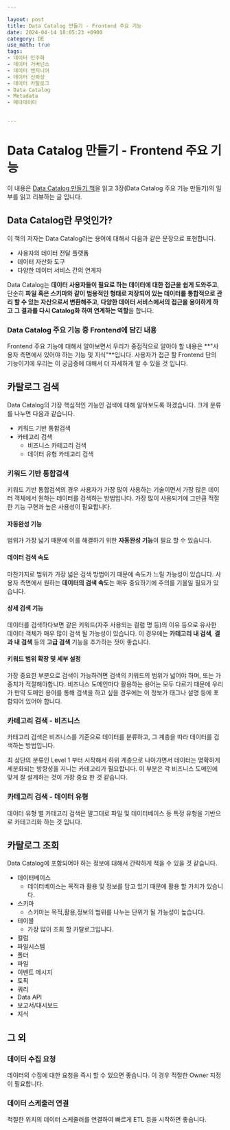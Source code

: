 ```yaml
---

layout: post
title: Data Catalog 만들기 - Frontend 주요 기능
date: 2024-04-14 18:05:23 +0900
category: DE
use_math: true
tags:
- 데이터 민주화
- 데이터 거버넌스
- 데이터 엔지니어
- 데이터 신뢰성
- 데이터 카탈로그
- Data Catalog
- Metadata
- 메타데이터


---
```


# Data Catalog 만들기 - Frontend 주요 기능

이 내용은 [Data Catalog 만들기 책](https://www.aladin.co.kr/shop/wproduct.aspx?ItemId=272623760&start=slayer)을 읽고 3장(Data Catalog 주요 기능 만들기)의 일부를 읽고 리뷰하는 글 입니다.

## Data Catalog란 무엇인가?

이 책의 저자는 Data Catalog라는 용어에 대해서 다음과 같은 문장으료 표현합니다.

- 사용자의 데이터 전달 플랫폼
- 데이터 자산화 도구
- 다양한 데이터 서비스 간의 연계자

Data Catalog는 **데이터 사용자들이 필요로 하는 데이터에 대한 접근을 쉽게 도와주고**, 단순히 **파일 혹은 스키마와 같이 범용적인 형태로 저장되어 있는 데이터를 통합적으로 관리 할 수 있는 자산으로서 변환해주고**, **다양한 데이터 서비스에서의 접근을 용이하게 하고 그 결과를 다시 Catalog화 하여 연계하는 역할**을 합니다.

### Data Catalog 주요 기능 중 Frontend에 담긴 내용

Frontend 주요 기능에 대해서 알아보면서 우리가 중점적으로 알아야 할 내용은 **"사용자 측면에서 있어야 하는 기능 및 지식"**입니다. 사용자가 접근 할 Frontend 단의 기능이기에 우리는 이 궁금증에 대해서 더 자세하게 알 수 있을 것 입니다.

## 카탈로그 검색

Data Catalog의 가장 핵심적인 기능인 검색에 대해 알아보도록 하겠습니다. 크게 분류를 나누면 다음과 같습니다.

- 키워드 기반 통합검색
- 카테고리 검색
	- 비즈니스 카테고리 검색
	- 데이터 유형 카테고리 검색

### 키워드 기반 통합검색

키워드 기반 통합검색의 경우 사용자가 가장 많이 사용하는 기술이면서 가장 많은 데이터 객체에서 원하는 데이터를 검색하는 방법입니다. 가장 많이 사용되기에 그만큼 적절한 기능 구현과 높은 사용성이 필요합니다.

#### 자동완성 기능

범위가 가장 넓기 때문에 이를 해결하기 위한 **자동완성 기능**이 필요 할 수 있습니다.

#### 데이터 검색 속도

마찬가지로 범위가 가장 넓은 검색 방법이기 때문에 속도가 느릴 가능성이 있습니다. 사용자 측면에서 원하는 **데이터의 검색 속도**는 매우 중요하기에 주의를 기울일 필요가 있습니다.

#### 상세 검색 기능

데이터를 검색하다보면 같은 키워드(자주 사용되는 컬럼 명 등)의 이유 등으로 유사한 데이터 객체가 매우 많이 검색 될 가능성이 있습니다. 이 경우에는 **카테고리 내 검색**, **결과 내 검색** 등의 **고급 검색** 기능을 추가하는 젓이 좋습니다.

#### 키워드 범위 확장 및 세부 설정

가장 중요한 부분으로 검색이 가능하려면 검색의 키워드의 범위가 넓어야 하며, 또는 가중치가 적절해야합니다. 비즈니스 도메인마다 활용하는 용어는 모두 다르기 때문에 우리가 만약 도메인 용어를 통해 검색을 하고 싶을 경우에는 이 정보가 태그나 설명 등에 포함되어 있어야 합니다.

### 카테고리 검색 - 비즈니스

카테고리 검색은 비즈니스를 기준으로 데이터를 분류하고, 그 계층을 따라 데이터를 검색하는 방법입니다.

최 상단의 분류인 Level 1 부터 시작해서 하위 계층으로 나아가면서 데이터는 명확하게 세분화되는 방향성을 지니는 카테고리가 필요합니다. 이 부분은 각 비즈니스 도메인에 맞게 잘 설계하는 것이 가장 중요 한 것 같습니다.

### 카테고리 검색 - 데이터 유형

데이터 유형 별 카테고리 검색은 말그대로 파일 및 데이터베이스 등 특정 유형을 기반으로 카테고리화 하는 것 입니다.

## 카탈로그 조회

Data Catalog에 포함되어야 하는 정보에 대해서 간략하게 적을 수 있을 것 같습니다.

- 데이터베이스
	- 데이터베이스는 목적과 활용 및 정보를 담고 있기 때문에 활용 할 가치가 있습니다.
- 스키마
	- 스키마는 목적,활용,정보의 범위를 나누는 단위가 될 가능성이 높습니다.
- 테이블
	- 가장 많이 조회 할 카탈로그입니다.
- 컬럼
- 파일시스템
- 폴더
- 파일
- 이벤트 메시지
- 토픽
- 쿼리
- Data API
- 보고서/대시보드
- 지식

## 그 외

### 데이터 수집 요청

데이터의 수집에 대한 요청을 즉시 할 수 있으면 좋습니다. 이 경우 적절한 Owner 지정이 필요합니다.

### 데이터 스케줄러 연결

적절한 위치의 데이터 스케줄러를 연결하여 빠르게 ETL 등을 시작하면 좋습니다.



